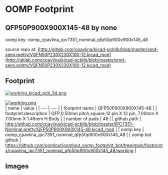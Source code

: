# OOMP Footprint  
## QFP50P900X900X145-48  by none  
  
oomp key: oomp_cpavlina_ipc7351_nominal_qfp50p900x900x145_48  
  
source repo at: [http://gitlab.com/cpavlina/kicad-pcblib/blob/master/smd-semi.pretty/VQFN50P230X230X100-12.kicad_mod](http://gitlab.com/cpavlina/kicad-pcblib/blob/master/smd-semi.pretty/VQFN50P230X230X100-12.kicad_mod)  
## Footprint  
  
[![working_kicad_pcb_3d.png](working_kicad_pcb_3d_600.png)](working_kicad_pcb_3d.png)  
  
[![working.png](working_600.png)](working.png)  
| name | value | 
| --- | --- | 
| footprint name | QFP50P900X900X145-48 | 
| footprint description | QFP,0.50mm pitch,square;12 pin X 12 pin, 7.00mm X 7.00mm X 1.45mm H Body | 
| number of pads | 48 | 
| github path | http://github.com/cpavlina/kicad-pcblib/blob/master/IPC7351-Nominal.pretty/QFP50P900X900X145-48.kicad_mod | 
| oomp key | oomp_cpavlina_ipc7351_nominal_qfp50p900x900x145_48 | 
| oomp bot github | https://github.com/oomlout/oomlout_oomp_footprint_bot/tree/main/footprints/cpavlina_ipc7351_nominal_qfp50p900x900x145_48/working | 
## Images  
